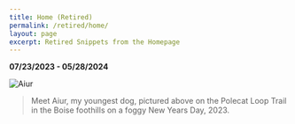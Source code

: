 ```yaml
---
title: Home (Retired)
permalink: /retired/home/
layout: page
excerpt: Retired Snippets from the Homepage
---
```


**07/23/2023 - 05/28/2024**

![Aiur](https://media.johnsosoka.com/test/2023-01-01-aiur.jpeg)
> Meet Aiur, my youngest dog, pictured above on the Polecat Loop Trail in the Boise foothills on a foggy New Years Day, 2023.
